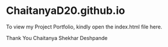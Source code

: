 # ChaitanyaD20.github.io
To view my Project Portfolio, kindly open the index.html file here.

Thank You
Chaitanya Shekhar Deshpande
